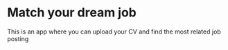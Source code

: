 # Match your dream job

This is an app where you can upload your CV and find the most related job posting